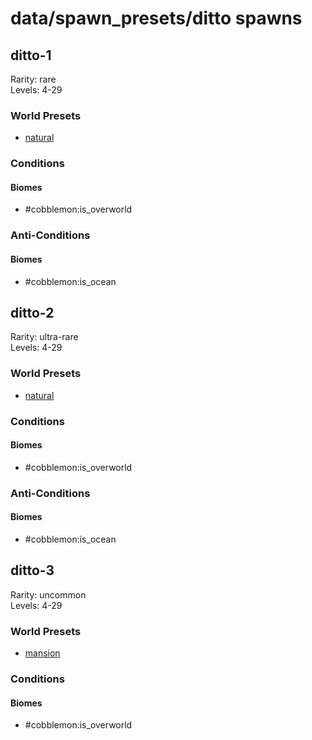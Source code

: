 # data/spawn_presets/ditto spawns  
  
## ditto-1  
Rarity: rare  
Levels: 4-29  
  
### World Presets  
* [natural](/data/world_presets/natural.md)  
  
### Conditions  
  
#### Biomes  
  * #cobblemon:is_overworld
  
  
### Anti-Conditions  
  
#### Biomes  
  * #cobblemon:is_ocean
  
  
## ditto-2  
Rarity: ultra-rare  
Levels: 4-29  
  
### World Presets  
* [natural](/data/world_presets/natural.md)  
  
### Conditions  
  
#### Biomes  
  * #cobblemon:is_overworld
  
  
### Anti-Conditions  
  
#### Biomes  
  * #cobblemon:is_ocean
  
  
## ditto-3  
Rarity: uncommon  
Levels: 4-29  
  
### World Presets  
* [mansion](/data/world_presets/mansion.md)  
  
### Conditions  
  
#### Biomes  
  * #cobblemon:is_overworld
  
